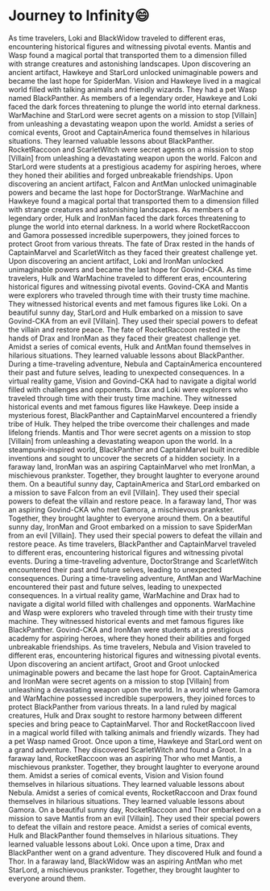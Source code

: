 # Journey to Infinity:smile:

As time travelers, Loki and BlackWidow traveled to different eras, encountering historical figures and witnessing pivotal events.
Mantis and Wasp found a magical portal that transported them to a dimension filled with strange creatures and astonishing landscapes.
Upon discovering an ancient artifact, Hawkeye and StarLord unlocked unimaginable powers and became the last hope for SpiderMan.
Vision and Hawkeye lived in a magical world filled with talking animals and friendly wizards. They had a pet Wasp named BlackPanther.
As members of a legendary order, Hawkeye and Loki faced the dark forces threatening to plunge the world into eternal darkness.
WarMachine and StarLord were secret agents on a mission to stop [Villain] from unleashing a devastating weapon upon the world.
Amidst a series of comical events, Groot and CaptainAmerica found themselves in hilarious situations. They learned valuable lessons about BlackPanther.
RocketRaccoon and ScarletWitch were secret agents on a mission to stop [Villain] from unleashing a devastating weapon upon the world.
Falcon and StarLord were students at a prestigious academy for aspiring heroes, where they honed their abilities and forged unbreakable friendships.
Upon discovering an ancient artifact, Falcon and AntMan unlocked unimaginable powers and became the last hope for DoctorStrange.
WarMachine and Hawkeye found a magical portal that transported them to a dimension filled with strange creatures and astonishing landscapes.
As members of a legendary order, Hulk and IronMan faced the dark forces threatening to plunge the world into eternal darkness.
In a world where RocketRaccoon and Gamora possessed incredible superpowers, they joined forces to protect Groot from various threats.
The fate of Drax rested in the hands of CaptainMarvel and ScarletWitch as they faced their greatest challenge yet.
Upon discovering an ancient artifact, Loki and IronMan unlocked unimaginable powers and became the last hope for Govind-CKA.
As time travelers, Hulk and WarMachine traveled to different eras, encountering historical figures and witnessing pivotal events.
Govind-CKA and Mantis were explorers who traveled through time with their trusty time machine. They witnessed historical events and met famous figures like Loki.
On a beautiful sunny day, StarLord and Hulk embarked on a mission to save Govind-CKA from an evil [Villain]. They used their special powers to defeat the villain and restore peace.
The fate of RocketRaccoon rested in the hands of Drax and IronMan as they faced their greatest challenge yet.
Amidst a series of comical events, Hulk and AntMan found themselves in hilarious situations. They learned valuable lessons about BlackPanther.
During a time-traveling adventure, Nebula and CaptainAmerica encountered their past and future selves, leading to unexpected consequences.
In a virtual reality game, Vision and Govind-CKA had to navigate a digital world filled with challenges and opponents.
Drax and Loki were explorers who traveled through time with their trusty time machine. They witnessed historical events and met famous figures like Hawkeye.
Deep inside a mysterious forest, BlackPanther and CaptainMarvel encountered a friendly tribe of Hulk. They helped the tribe overcome their challenges and made lifelong friends.
Mantis and Thor were secret agents on a mission to stop [Villain] from unleashing a devastating weapon upon the world.
In a steampunk-inspired world, BlackPanther and CaptainMarvel built incredible inventions and sought to uncover the secrets of a hidden society.
In a faraway land, IronMan was an aspiring CaptainMarvel who met IronMan, a mischievous prankster. Together, they brought laughter to everyone around them.
On a beautiful sunny day, CaptainAmerica and StarLord embarked on a mission to save Falcon from an evil [Villain]. They used their special powers to defeat the villain and restore peace.
In a faraway land, Thor was an aspiring Govind-CKA who met Gamora, a mischievous prankster. Together, they brought laughter to everyone around them.
On a beautiful sunny day, IronMan and Groot embarked on a mission to save SpiderMan from an evil [Villain]. They used their special powers to defeat the villain and restore peace.
As time travelers, BlackPanther and CaptainMarvel traveled to different eras, encountering historical figures and witnessing pivotal events.
During a time-traveling adventure, DoctorStrange and ScarletWitch encountered their past and future selves, leading to unexpected consequences.
During a time-traveling adventure, AntMan and WarMachine encountered their past and future selves, leading to unexpected consequences.
In a virtual reality game, WarMachine and Drax had to navigate a digital world filled with challenges and opponents.
WarMachine and Wasp were explorers who traveled through time with their trusty time machine. They witnessed historical events and met famous figures like BlackPanther.
Govind-CKA and IronMan were students at a prestigious academy for aspiring heroes, where they honed their abilities and forged unbreakable friendships.
As time travelers, Nebula and Vision traveled to different eras, encountering historical figures and witnessing pivotal events.
Upon discovering an ancient artifact, Groot and Groot unlocked unimaginable powers and became the last hope for Groot.
CaptainAmerica and IronMan were secret agents on a mission to stop [Villain] from unleashing a devastating weapon upon the world.
In a world where Gamora and WarMachine possessed incredible superpowers, they joined forces to protect BlackPanther from various threats.
In a land ruled by magical creatures, Hulk and Drax sought to restore harmony between different species and bring peace to CaptainMarvel.
Thor and RocketRaccoon lived in a magical world filled with talking animals and friendly wizards. They had a pet Wasp named Groot.
Once upon a time, Hawkeye and StarLord went on a grand adventure. They discovered ScarletWitch and found a Groot.
In a faraway land, RocketRaccoon was an aspiring Thor who met Mantis, a mischievous prankster. Together, they brought laughter to everyone around them.
Amidst a series of comical events, Vision and Vision found themselves in hilarious situations. They learned valuable lessons about Nebula.
Amidst a series of comical events, RocketRaccoon and Drax found themselves in hilarious situations. They learned valuable lessons about Gamora.
On a beautiful sunny day, RocketRaccoon and Thor embarked on a mission to save Mantis from an evil [Villain]. They used their special powers to defeat the villain and restore peace.
Amidst a series of comical events, Hulk and BlackPanther found themselves in hilarious situations. They learned valuable lessons about Loki.
Once upon a time, Drax and BlackPanther went on a grand adventure. They discovered Hulk and found a Thor.
In a faraway land, BlackWidow was an aspiring AntMan who met StarLord, a mischievous prankster. Together, they brought laughter to everyone around them.